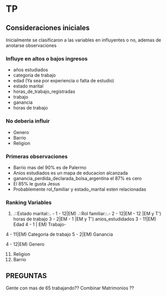 # TP

## Consideraciones iniciales

Inicialmente se clasificaron a las variables en influyentes o no, ademas de anotarse observaciones

### Influye en altos o bajos ingresos

- años estudiados
- categoria de trabajo
- edad (Ya sea por experiencia o falta de estudio)
- estado marital
- horas_de_trabajo_registradas
- trabajo
- ganancia
- horas de trabajo

### No deberia influir

- Genero
- Barrio
- Religion

### Primeras observaciones

- Barrio mas del 90% es de Palermo
- Anios estudiados es un mapa de educacion alcanzada
- ganancia_perdida_declarada_bolsa_argentina el 87% es cero
- El 85% le gusta Jesus
- Probablemente rol_familiar y estado_marital esten relacionadas

### Ranking Variables

 
1) .::Estado marital::. -
1 - 12|EM) .::Rol familiar::.-
2 - 12|EM - 12 |EM y T') horas de trabajo
3 - 2|EM - 1 |EM y T') anios_estudidados 
3 - 11|EM) Edad 
4 - 1 | EM) Trabajo-

4 - 11|EM) Categoria de trabajo 
5 - 2|EM) Ganancia

4 - 12|EM) Genero

11) Religion
11) Barrio

## PREGUNTAS

Gente con mas de 65 trabajando??
Combinar Matrimonios ??